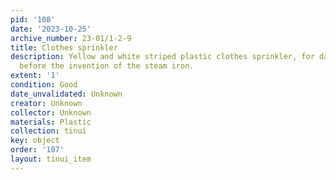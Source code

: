 ```yaml
---
pid: '108'
date: '2023-10-25'
archive_number: 23-01/1-2-9
title: Clothes sprinkler
description: Yellow and white striped plastic clothes sprinkler, for damping clothes
  before the invention of the steam iron.
extent: '1'
condition: Good
date_unvalidated: Unknown
creator: Unknown
collector: Unknown
materials: Plastic
collection: tinui
key: object
order: '107'
layout: tinui_item
---
```

